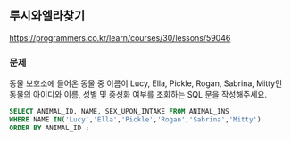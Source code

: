 ## 루시와엘라찾기
https://programmers.co.kr/learn/courses/30/lessons/59046

### 문제
동물 보호소에 들어온 동물 중 이름이 Lucy, Ella, Pickle, Rogan, Sabrina, Mitty인 동물의 아이디와 이름, 성별 및 중성화 여부를 조회하는 
SQL 문을 작성해주세요.

```sql
SELECT ANIMAL_ID, NAME, SEX_UPON_INTAKE FROM ANIMAL_INS
WHERE NAME IN('Lucy','Ella','Pickle','Rogan','Sabrina','Mitty')
ORDER BY ANIMAL_ID ;
```
